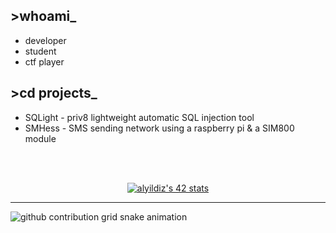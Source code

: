## >whoami_
- developer
- student
- ctf player
## >cd projects_
- SQLight - priv8 lightweight automatic SQL injection tool
- SMHess - SMS sending network using a raspberry pi & a SIM800 module
<br />
<br />
<p align="center">
<a href="https://github.com/JaeSeoKim/badge42"><img src="https://badge42.vercel.app/api/v2/clhon4amn008708mm8z1uam2c/stats?cursusId=21&coalitionId=46" alt="alyildiz's 42 stats" /></a></p>

---

<picture>
  <source media="(prefers-color-scheme: dark)" srcset="https://raw.githubusercontent.com/shindroid/shindroid/output/github-contribution-grid-snake-dark.svg">
  <source media="(prefers-color-scheme: light)" srcset="https://raw.githubusercontent.com/shindroid/shindroid/output/github-contribution-grid-snake.svg">
  <img alt="github contribution grid snake animation" src="https://raw.githubusercontent.com/shindroid/shindroid/output/github-contribution-grid-snake.svg">
</picture>
